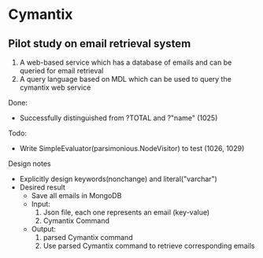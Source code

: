 # Cymantix
## Pilot study on email retrieval system
1. A web-based service which has a database of emails and can be queried for email retrieval
2. A query language based on MDL which can be used to query the cymantix web service

Done:
* Successfully distinguished from ?TOTAL and ?"name" (1025)

Todo:
* Write SimpleEvaluator(parsimonious.NodeVisitor) to test (1026, 1029)

Design notes
* Explicitly design keywords(nonchange) and literal("varchar")
* Desired result
    * Save all emails in MongoDB
    * Input: 
        1. Json file, each one represents an email (key-value)
        2. Cymantix Command
    * Output: 
        1. parsed Cymantix command
        2. Use parsed Cymantix command to retrieve corresponding emails

